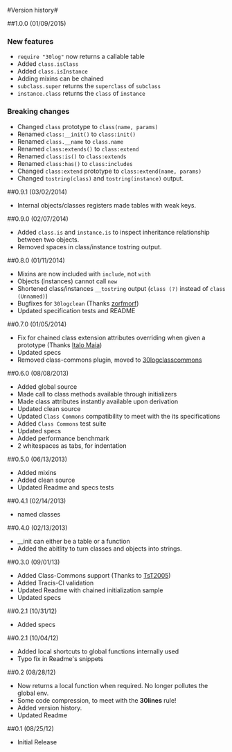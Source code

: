 #Version history#

##1.0.0 (01/09/2015)

### New features
* `require "30log"` now returns a callable table
* Added `class.isClass` 
* Added `class.isInstance`
* Adding mixins can be chained
* `subclass.super` returns the `superclass` of `subclass`
* `instance.class` returns the `class` of `instance`

### Breaking changes
* Changed `class` prototype to `class(name, params)`
* Renamed `class:__init()` to `class:init()`
* Renamed `class.__name` to `class.name`
* Renamed `class:extends()` to `class:extend`
* Renamed `class:is()` to `class:extends`
* Renamed `class:has()` to `class:includes`
* Changed `class:extend` prototype to `class:extend(name, params)`
* Changed `tostring(class)` and `tostring(instance)` output.


##0.9.1 (03/02/2014)
* Internal objects/classes registers made tables with weak keys.

##0.9.0 (02/07/2014)
* Added `class.is` and `instance.is` to inspect inheritance relationship between two objects.
* Removed spaces in class/instance tostring output.

##0.8.0 (01/11/2014)
* Mixins are now included with `include`, not `with`
* Objects (instances) cannot call `new`
* Shortened class/instances `__tostring` output (`class (?)` instead of `class (Unnamed)`)
* Bugfixes for `30logclean` (Thanks [zorfmorf](https://github.com/zorfmorf))
* Updated specification tests and README

##0.7.0 (01/05/2014)
* Fix for chained class extension attributes overriding when given a prototype (Thanks [Italo Maia](https://github.com/Yonaba/30log/issues/7))
* Updated specs
* Removed class-commons plugin, moved to [30logclasscommons](http://github.com/Yonaba/30logclasscommons)

##0.6.0 (08/08/2013)
* Added global source
* Made call to class methods available through initializers
* Made class attributes instantly available upon derivation
* Updated clean source
* Updated `Class Commons` compatibility to meet with the its specifications
* Added `Class Commons` test suite
* Updated specs
* Added performance benchmark
* 2 whitespaces as tabs, for indentation

##0.5.0 (06/13/2013)
* Added mixins
* Added clean source
* Updated Readme and specs tests

##0.4.1 (02/14/2013)
* named classes

##0.4.0 (02/13/2013)
* __init can either be a table or a function
* Added the abitlity to turn classes and objects into strings.

##0.3.0 (09/01/13)
* Added Class-Commons support (Thanks to [TsT2005](https://github.com/tst2005))
* Added Tracis-CI validation
* Updated Readme with chained initialization sample
* Updated specs

##0.2.1 (10/31/12)
* Added specs

##0.2.1 (10/04/12)
* Added local shortcuts to global functions internally used
* Typo fix in Readme's snippets

##0.2 (08/28/12)
* Now returns a local function when required. No longer pollutes the global env.
* Some code compression, to meet with the **30lines** rule!
* Added version history.
* Updated Readme

##0.1 (08/25/12)
* Initial Release
